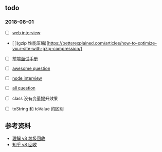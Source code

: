 ## todo

### 2018-08-01

* [ ] [web interview](https://github.com/h5bp/Front-end-Developer-Interview-Questions) 
* [ ](gzip 性能压缩)[https://betterexplained.com/articles/how-to-optimize-your-site-with-gzip-compression/]
* [ ] [前端面试手册](https://github.com/yangshun/front-end-interview-handbook/blob/master/Translations/Chinese/questions/css-questions.md#%E8%AF%B7%E9%98%90%E8%BF%B0%E5%9D%97%E6%A0%BC%E5%BC%8F%E5%8C%96%E4%B8%8A%E4%B8%8B%E6%96%87block-formatting-context%E5%8F%8A%E5%85%B6%E5%B7%A5%E4%BD%9C%E5%8E%9F%E7%90%86)
* [ ] [awesome question](https://github.com/MaximAbramchuck/awesome-interview-questions#nodejs)
* [ ] [node interview](https://github.com/ElemeFE/node-interview)
* [ ] [all question](https://fe.padding.me/#/)


* [ ] class 没有变量提升效果
* [ ] toString 和 toValue 的区别


## 参考资料

* [理解 v8 垃圾回收](http://alinode.aliyun.com/blog/37)
* [知乎 v8 回收](https://zhuanlan.zhihu.com/p/25736931)
